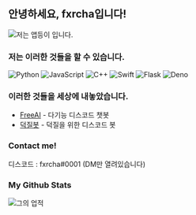 ## 안녕하세요, fxrcha입니다!
![저는 앱등이 입니다.](https://cdn.discordapp.com/attachments/773921287851474995/773947315383042098/iPhone_11_-_Reveal-2.gif)

### 저는 이러한 것들을 할 수 있습니다.
![Python](https://img.shields.io/badge/-Python-3776AB?style=for-the-badge&logo=python&logoColor=fff) 
![JavaScript](https://img.shields.io/badge/-Javascript-f7df1e?style=for-the-badge&logo=javascript&logoColor=fff) 
![C++](https://img.shields.io/badge/-C++-00599C?style=for-the-badge&logo=C&logoColor=fff) 
![Swift](https://img.shields.io/badge/-Swift-fc4103?style=for-the-badge&logo=swift&logoColor=fff)
![Flask](https://img.shields.io/badge/-Flask-000000?style=for-the-badge&logo=flask&logoColor=fff)
![Deno](https://img.shields.io/badge/-Deno-000000?style=for-the-badge&logo=deno&logoColor=fff)

### 이러한 것들을 세상에 내놓았습니다.
+ [FreeAI](https://discord.com/oauth2/authorize?client_id=695899835953578025&permissions=2084433143&scope=bot) - 다기능 디스코드 챗봇
+ [덕질봇](https://discord.com/oauth2/authorize?client_id=791673162046767124&permissions=2084433143&scope=bot) - 덕질을 위한 디스코드 봇

### Contact me!
디스코드 : fxrcha#0001 (DM만 열려있습니다)

### My Github Stats
![그의 업적](https://github-readme-stats.vercel.app/api?username=fxrcha&show_icons=true)
